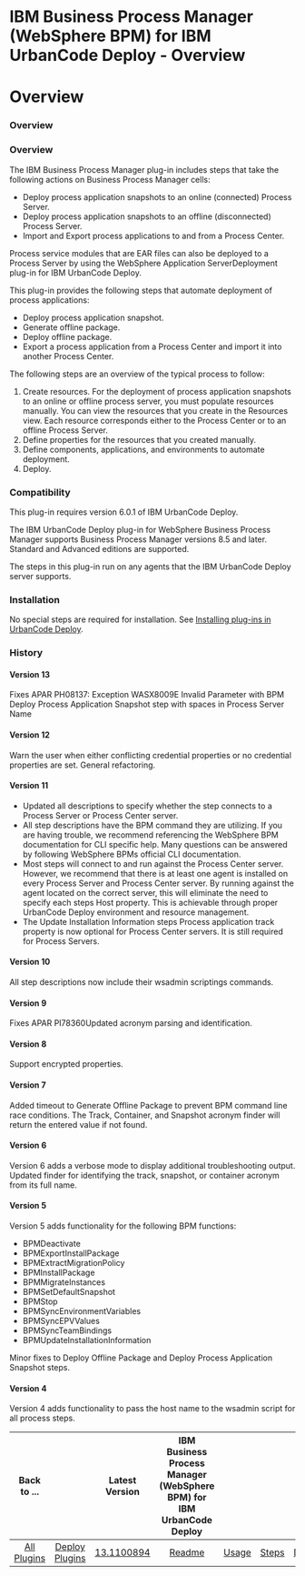 
IBM Business Process Manager (WebSphere BPM) for IBM UrbanCode Deploy - Overview
================================================================================

# Overview



### Overview




 


### Overview


The IBM Business Process Manager plug-in includes steps that take the following actions on Business Process Manager cells:


* Deploy process application snapshots to an online (connected) Process Server.
* Deploy process application snapshots to an offline (disconnected) Process Server.
* Import and Export process applications to and from a Process Center.


Process service modules that are EAR files can also be deployed to a Process Server by using the WebSphere Application ServerDeployment plug-in for IBM UrbanCode Deploy.


This plug-in provides the following steps that automate deployment of process applications:


* Deploy process application snapshot.
* Generate offline package.
* Deploy offline package.
* Export a process application from a Process Center and import it into another Process Center.


The following steps are an overview of the typical process to follow:


1. Create resources. For the deployment of process application snapshots to an online or offline process server, you must populate resources manually. You can view the resources that you create in the Resources view. Each resource corresponds either to the Process Center or to an offline Process Server.
2. Define properties for the resources that you created manually.
3. Define components, applications, and environments to automate deployment.
4. Deploy.


### Compatibility


This plug-in requires version 6.0.1 of IBM UrbanCode Deploy.


The IBM UrbanCode Deploy plug-in for WebSphere Business Process Manager supports Business Process Manager versions 8.5 and later. Standard and Advanced editions are supported.


The steps in this plug-in run on any agents that the IBM UrbanCode Deploy server supports.


### Installation


No special steps are required for installation. See [Installing plug-ins in UrbanCode Deploy](https://www.urbancode.com/resource/installing-plug-ins-in-urbancode-products/ "Installing plug-ins in UrbanCode Deploy").


### History


#### Version 13


Fixes APAR PH08137: Exception WASX8009E Invalid Parameter with BPM Deploy Process Application Snapshot step with spaces in Process Server Name


#### Version 12


Warn the user when either conflicting credential properties or no credential properties are set. General refactoring.


#### Version 11


* Updated all descriptions to specify whether the step connects to a Process Server or Process Center server.
* All step descriptions have the BPM command they are utilizing. If you are having trouble, we recommend referencing the WebSphere BPM documentation for CLI specific help. Many questions can be answered by following WebSphere BPMs official CLI documentation.
* Most steps will connect to and run against the Process Center server. However, we recommend that there is at least one agent is installed on every Process Server and Process Center server. By running against the agent located on the correct server, this will eliminate the need to specify each steps Host property. This is achievable through proper UrbanCode Deploy environment and resource management.
* The Update Installation Information steps Process application track property is now optional for Process Center servers. It is still required for Process Servers.


#### Version 10


All step descriptions now include their wsadmin scriptings commands.


#### Version 9


Fixes APAR PI78360Updated acronym parsing and identification.


#### Version 8


Support encrypted properties.


#### Version 7


Added timeout to Generate Offline Package to prevent BPM command line race conditions. The Track, Container, and Snapshot acronym finder will return the entered value if not found.


#### Version 6


Version 6 adds a verbose mode to display additional troubleshooting output. Updated finder for identifying the track, snapshot, or container acronym from its full name.


#### Version 5


Version 5 adds functionality for the following BPM functions: 


* BPMDeactivate
* BPMExportInstallPackage
* BPMExtractMigrationPolicy
* BPMInstallPackage
* BPMMigrateInstances
* BPMSetDefaultSnapshot
* BPMStop
* BPMSyncEnvironmentVariables
* BPMSyncEPVValues
* BPMSyncTeamBindings
* BPMUpdateInstallationInformation


Minor fixes to Deploy Offline Package and Deploy Process Application Snapshot steps.


#### Version 4


Version 4 adds functionality to pass the host name to the wsadmin script for all process steps.




|Back to ...||Latest Version|IBM Business Process Manager (WebSphere BPM) for IBM UrbanCode Deploy ||||
| :---: | :---: | :---: | :---: | :---: | :---: | :---: |
|[All Plugins](../../index.md)|[Deploy Plugins](../README.md)|[13.1100894](https://raw.githubusercontent.com/UrbanCode/IBM-UCD-PLUGINS/main/files/WebSphereBPM/WebSphereBPM-13.1100894.zip)|[Readme](README.md)|[Usage](usage.md)|[Steps](steps.md)|[Downloads](downloads.md)|
